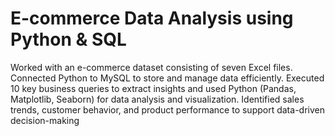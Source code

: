 # E-commerce Data Analysis using Python &amp; SQL
Worked with an e-commerce dataset consisting of seven 
Excel files. Connected Python to MySQL to store and manage data efficiently. Executed 10 key business queries to 
extract insights and used Python (Pandas, Matplotlib, Seaborn) for data analysis and visualization. Identified sales 
trends, customer behavior, and product performance to support data-driven decision-making

